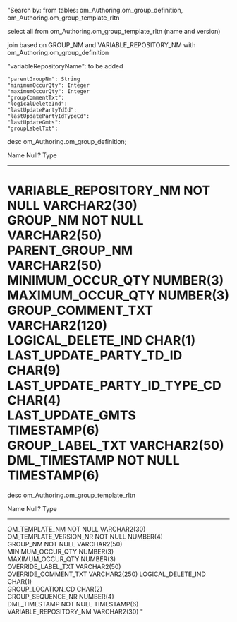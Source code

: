 "Search by: 
from tables: om_Authoring.om_group_definition, om_Authoring.om_group_template_rltn

select all from om_Authoring.om_group_template_rltn  (name and version)

join based on GROUP_NM and VARIABLE_REPOSITORY_NM  with  om_Authoring.om_group_definition

"variableRepositoryName": to be added

    "parentGroupNm": String
    "minimumOccurQty": Integer
    "maximumOccurQty": Integer
    "groupCommentTxt":
    "logicalDeleteInd":
    "lastUpdatePartyTdId":
    "lastUpdatePartyIdTypeCd":
    "lastUpdateGmts":
    "groupLabelTxt":




desc om_Authoring.om_group_definition;


Name                         Null?    Type          
---------------------------- -------- ------------- 
VARIABLE_REPOSITORY_NM       NOT NULL VARCHAR2(30)  
GROUP_NM                     NOT NULL VARCHAR2(50)  
PARENT_GROUP_NM                       VARCHAR2(50)  
MINIMUM_OCCUR_QTY                     NUMBER(3)     
MAXIMUM_OCCUR_QTY                     NUMBER(3)     
GROUP_COMMENT_TXT                     VARCHAR2(120) 
LOGICAL_DELETE_IND                    CHAR(1)       
LAST_UPDATE_PARTY_TD_ID               CHAR(9)       
LAST_UPDATE_PARTY_ID_TYPE_CD          CHAR(4)       
LAST_UPDATE_GMTS                      TIMESTAMP(6)  
GROUP_LABEL_TXT                       VARCHAR2(50)  
DML_TIMESTAMP                NOT NULL TIMESTAMP(6)  
===========================================================================



desc om_Authoring.om_group_template_rltn

Name                   Null?    Type          
---------------------- -------- ------------- 
OM_TEMPLATE_NM         NOT NULL VARCHAR2(30)  
OM_TEMPLATE_VERSION_NR NOT NULL NUMBER(4)     
GROUP_NM               NOT NULL VARCHAR2(50)  
MINIMUM_OCCUR_QTY               NUMBER(3)     
MAXIMUM_OCCUR_QTY               NUMBER(3)     
OVERRIDE_LABEL_TXT              VARCHAR2(50)  
OVERRIDE_COMMENT_TXT            VARCHAR2(250) 
LOGICAL_DELETE_IND              CHAR(1)       
GROUP_LOCATION_CD               CHAR(2)       
GROUP_SEQUENCE_NR               NUMBER(4)     
DML_TIMESTAMP          NOT NULL TIMESTAMP(6)  
VARIABLE_REPOSITORY_NM          VARCHAR2(30) "
